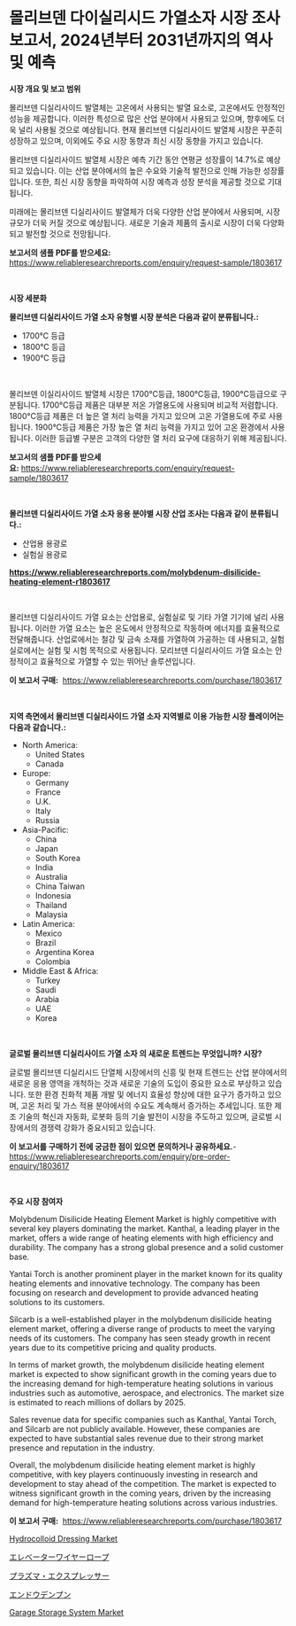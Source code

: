 <p><h1>몰리브덴 다이실리시드 가열소자 시장 조사 보고서, 2024년부터 2031년까지의 역사 및 예측</h1></p><p><strong>시장 개요 및 보고 범위</strong></p>
<p><p>몰리브덴 디실리사이드 발열체는 고온에서 사용되는 발열 요소로, 고온에서도 안정적인 성능을 제공합니다. 이러한 특성으로 많은 산업 분야에서 사용되고 있으며, 향후에도 더욱 널리 사용될 것으로 예상됩니다. 현재 몰리브덴 디실리사이드 발열체 시장은 꾸준히 성장하고 있으며, 이외에도 주요 시장 동향과 최신 시장 동향을 가지고 있습니다. </p><p>몰리브덴 디실리사이드 발열체 시장은 예측 기간 동안 연평균 성장률이 14.7%로 예상되고 있습니다. 이는 산업 분야에서의 높은 수요와 기술적 발전으로 인해 가능한 성장률입니다. 또한, 최신 시장 동향을 파악하여 시장 예측과 성장 분석을 제공할 것으로 기대됩니다. </p><p>미래에는 몰리브덴 디실리사이드 발열체가 더욱 다양한 산업 분야에서 사용되며, 시장 규모가 더욱 커질 것으로 예상됩니다. 새로운 기술과 제품의 출시로 시장이 더욱 다양화되고 발전할 것으로 전망됩니다.</p></p>
<p><strong>보고서의 샘플 PDF를 받으세요:</strong> <a href="https://www.reliableresearchreports.com/enquiry/request-sample/1803617">https://www.reliableresearchreports.com/enquiry/request-sample/1803617</a></p>
<p>&nbsp;</p>
<p><strong>시장 세분화</strong></p>
<p><strong>몰리브덴 디실리사이드 가열 소자 유형별 시장 분석은 다음과 같이 분류됩니다.:</strong></p>
<p><ul><li>1700°C 등급</li><li>1800°C 등급</li><li>1900°C 등급</li></ul></p>
<p>&nbsp;</p>
<p><p>몰리브덴 이실리사이드 발열체 시장은 1700°C등급, 1800°C등급, 1900°C등급으로 구분됩니다. 1700°C등급 제품은 대부분 저온 가열용도에 사용되며 비교적 저렴합니다. 1800°C등급 제품은 더 높은 열 처리 능력을 가지고 있으며 고온 가열용도에 주로 사용됩니다. 1900°C등급 제품은 가장 높은 열 처리 능력을 가지고 있어 고온 환경에서 사용됩니다. 이러한 등급별 구분은 고객의 다양한 열 처리 요구에 대응하기 위해 제공됩니다.</p></p>
<p><strong>보고서의 샘플 PDF를 받으세요:</strong>&nbsp;<a href="https://www.reliableresearchreports.com/enquiry/request-sample/1803617">https://www.reliableresearchreports.com/enquiry/request-sample/1803617</a></p>
<p>&nbsp;</p>
<p><strong> 몰리브덴 디실리사이드 가열 소자 응용 분야별 시장 산업 조사는 다음과 같이 분류됩니다.:</strong></p>
<p><ul><li>산업용 용광로</li><li>실험실 용광로</li></ul></p>
<p><strong><a href="https://www.reliableresearchreports.com/molybdenum-disilicide-heating-element-r1803617">https://www.reliableresearchreports.com/molybdenum-disilicide-heating-element-r1803617</a></strong></p>
<p>&nbsp;</p>
<p><p>몰리브덴 디실리사이드 가열 요소는 산업용로, 실험실로 및 기타 가열 기기에 널리 사용됩니다. 이러한 가열 요소는 높은 온도에서 안정적으로 작동하며 에너지를 효율적으로 전달해줍니다. 산업로에서는 철강 및 금속 소재를 가열하여 가공하는 데 사용되고, 실험실로에서는 실험 및 시험 목적으로 사용됩니다. 모리브덴 디실리사이드 가열 요소는 안정적이고 효율적으로 가열할 수 있는 뛰어난 솔루션입니다.</p></p>
<p><strong>이 보고서 구매:</strong>&nbsp; <a href="https://www.reliableresearchreports.com/purchase/1803617">https://www.reliableresearchreports.com/purchase/1803617</a></p>
<p>&nbsp;</p>
<p><strong>지역 측면에서 몰리브덴 디실리사이드 가열 소자 지역별로 이용 가능한 시장 플레이어는 다음과 같습니다.:</strong></p>
<p><ul>
    <li>
        North America:
        <ul>
            <li>United States</li>
            <li>Canada</li>
        </ul>
    </li>
    <li>
        Europe:
        <ul>
            <li>Germany</li>
            <li>France</li>
            <li>U.K.</li>
            <li>Italy</li>
            <li>Russia</li>
        </ul>
    </li>
    <li>
        Asia-Pacific:
        <ul>
            <li>China</li>
            <li>Japan</li>
            <li>South Korea</li>
            <li>India</li>
            <li>Australia</li>
            <li>China Taiwan</li>
            <li>Indonesia</li>
            <li>Thailand</li>
            <li>Malaysia</li>
        </ul>
    </li>
    <li>
        Latin America:
        <ul>
            <li>Mexico</li>
            <li>Brazil</li>
            <li>Argentina Korea</li>
            <li>Colombia</li>
        </ul>
    </li>
    <li>
        Middle East & Africa:
        <ul>
            <li>Turkey</li>
            <li>Saudi</li>
            <li>Arabia</li>
            <li>UAE</li>
            <li>Korea</li>
        </ul>
    </li>
    </ul></p>
<p>&nbsp;</p>
<p><strong>글로벌 몰리브덴 디실리사이드 가열 소자 의 새로운 트렌드는 무엇입니까? 시장?</strong></p>
<p><p>글로벌 몰리브덴 디실리시드 단열체 시장에서의 신흥 및 현재 트렌드는 산업 분야에서의 새로운 응용 영역을 개척하는 것과 새로운 기술의 도입이 중요한 요소로 부상하고 있습니다. 또한 환경 친화적 제품 개발 및 에너지 효율성 향상에 대한 요구가 증가하고 있으며, 고온 처리 및 가스 적용 분야에서의 수요도 계속해서 증가하는 추세입니다. 또한 제조 기술의 혁신과 자동화, 로봇화 등의 기술 발전이 시장을 주도하고 있으며, 글로벌 시장에서의 경쟁력 강화가 중요시되고 있습니다.</p></p>
<p><strong>이 보고서를 구매하기 전에 궁금한 점이 있으면 문의하거나 공유하세요.</strong>- <a href="https://www.reliableresearchreports.com/enquiry/pre-order-enquiry/1803617">https://www.reliableresearchreports.com/enquiry/pre-order-enquiry/1803617</a></p>
<p>&nbsp;</p>
<p><strong>주요 시장 참여자</strong></p>
<p><p>Molybdenum Disilicide Heating Element Market is highly competitive with several key players dominating the market. Kanthal, a leading player in the market, offers a wide range of heating elements with high efficiency and durability. The company has a strong global presence and a solid customer base.</p><p>Yantai Torch is another prominent player in the market known for its quality heating elements and innovative technology. The company has been focusing on research and development to provide advanced heating solutions to its customers.</p><p>Silcarb is a well-established player in the molybdenum disilicide heating element market, offering a diverse range of products to meet the varying needs of its customers. The company has seen steady growth in recent years due to its competitive pricing and quality products.</p><p>In terms of market growth, the molybdenum disilicide heating element market is expected to show significant growth in the coming years due to the increasing demand for high-temperature heating solutions in various industries such as automotive, aerospace, and electronics. The market size is estimated to reach millions of dollars by 2025.</p><p>Sales revenue data for specific companies such as Kanthal, Yantai Torch, and Silcarb are not publicly available. However, these companies are expected to have substantial sales revenue due to their strong market presence and reputation in the industry.</p><p>Overall, the molybdenum disilicide heating element market is highly competitive, with key players continuously investing in research and development to stay ahead of the competition. The market is expected to witness significant growth in the coming years, driven by the increasing demand for high-temperature heating solutions across various industries.</p></p>
<p><strong>이 보고서 구매:</strong>&nbsp;&nbsp;<a href="https://www.reliableresearchreports.com/purchase/1803617">https://www.reliableresearchreports.com/purchase/1803617</a></p>
<p><p><a href="https://github.com/eeaveuhhh/Market-Research-Report-List-2/blob/main/hydrocolloid-dressing-market.md">Hydrocolloid Dressing Market</a></p><p><a href="https://medium.com/@rexkhler2023/%E3%82%A8%E3%83%AC%E3%83%99%E3%83%BC%E3%82%BF%E3%83%BC%E3%83%AF%E3%82%A4%E3%83%A4%E3%83%BC%E3%83%AD%E3%83%BC%E3%83%97%E5%B8%82%E5%A0%B4%E5%88%86%E6%9E%90-%E3%81%9D%E3%81%AEcagr-%E5%B8%82%E5%A0%B4%E3%82%BB%E3%82%B0%E3%83%A1%E3%83%B3%E3%83%86%E3%83%BC%E3%82%B7%E3%83%A7%E3%83%B3-%E3%81%8A%E3%82%88%E3%81%B3%E4%B8%96%E7%95%8C%E7%9A%84%E3%81%AA%E6%A5%AD%E7%95%8C%E6%A6%82%E8%A6%81-5749dba15b93">エレベーターワイヤーロープ</a></p><p><a href="https://github.com/qwpelcjko9242629/Market-Research-Report-List-1/blob/main/705849322746.md">プラズマ・エクスプレッサー</a></p><p><a href="https://medium.com/@jaremington56/%E3%83%94%E3%83%BC%E3%82%B9%E3%82%BF%E3%83%BC%E3%83%81%E5%B8%82%E5%A0%B4%E3%81%A7%E3%81%AF-%E5%B8%82%E5%A0%B4%E3%82%B7%E3%82%A7%E3%82%A2-%E5%B8%82%E5%A0%B4%E5%8B%95%E5%90%91-%E5%B8%82%E5%A0%B4%E6%88%90%E9%95%B7%E3%81%AB%E9%96%A2%E3%81%99%E3%82%8B%E6%83%85%E5%A0%B1%E3%81%8C%E6%8F%90%E4%BE%9B%E3%81%95%E3%82%8C%E3%81%A6%E3%81%84%E3%81%BE%E3%81%99-b4e26903d48f">エンドウデンプン</a></p><p><a href="https://extreme-scabiosa-c81.notion.site/Decoding-Garage-Storage-System-Market-Metrics-Market-Share-Trends-and-Growth-Patterns-27652b2e60074c9e9d9c684314fa2807">Garage Storage System Market</a></p></p>